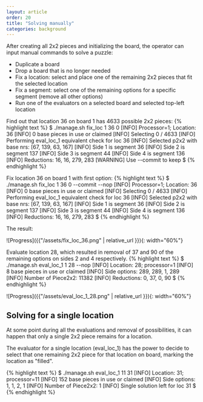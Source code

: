 ```yaml
---
layout: article
order: 20
title: "Solving manually"
categories: background
---
```

After creating all 2x2 pieces and initializing the board, the operator can input manual commands to solve a puzzle:
- Duplicate a board
- Drop a board that is no longer needed
- Fix a location: select and place one of the remaining 2x2 pieces that fit the selected location
- Fix a segment: select one of the remaining options for a specific segment (remove all other options)
- Run one of the evaluators on a selected board and selected top-left location

Find out that location 36 on board 1 has 4633 possible 2x2 pieces:
{% highlight text %}
$ ./manage.sh fix_loc 1 36 0
[INFO] Processor=1; Location: 36
[INFO] 0 base pieces in use or claimed
[INFO] Selecting 0 / 4633
[INFO] Performing eval_loc_1 equivalent check for loc 36
[INFO] Selected p2x2 with base nrs: [67, 139, 63, 167]
[INFO] Side 1 is segment 36
[INFO] Side 2 is segment 137
[INFO] Side 3 is segment 44
[INFO] Side 4 is segment 136
[INFO] Reductions: 16, 16, 279, 283
[WARNING] Use --commit to keep
$
{% endhighlight %}

Fix location 36 on board 1 with first option:
{% highlight text %}
$ ./manage.sh fix_loc 1 36 0 --commit --nop
[INFO] Processor=1; Location: 36
[INFO] 0 base pieces in use or claimed
[INFO] Selecting 0 / 4633
[INFO] Performing eval_loc_1 equivalent check for loc 36
[INFO] Selected p2x2 with base nrs: [67, 139, 63, 167]
[INFO] Side 1 is segment 36
[INFO] Side 2 is segment 137
[INFO] Side 3 is segment 44
[INFO] Side 4 is segment 136
[INFO] Reductions: 16, 16, 279, 283
$
{% endhighlight %}

The result:

![Progress]({{"/assets/fix_loc_36.png" | relative_url }}){: width="60%"}

Evaluate location 28, which resulted in removal of 37 and 90 of the remaining options on sides 2 and 4 respectively.
{% highlight text %}
$ ./manage.sh eval_loc_1 1 28 --nop
[INFO] Location: 28; processor=1
[INFO] 8 base pieces in use or claimed
[INFO] Side options: 289, 289, 1, 289
[INFO] Number of Piece2x2: 11382
[INFO] Reductions: 0, 37, 0, 90
$
{% endhighlight %}

![Progress]({{"/assets/eval_loc_1_28.png" | relative_url }}){: width="60%"}

<h2>Solving for a single location</h2>
At some point during all the evaluations and removal of possibilities, it can happen that only a single 2x2 piece remains for a location.

The evaluator for a single location (eval_loc_1) has the power to decide to select that one remaining 2x2 piece for that location on board, marking the location as "filled".

{% highlight text %}
$ ./manage.sh eval_loc_1 11 31
[INFO] Location: 31; processor=11
[INFO] 152 base pieces in use or claimed
[INFO] Side options: 1, 1, 2, 1
[INFO] Number of Piece2x2: 1
[INFO] Single solution left for loc 31
$
{% endhighlight %}
